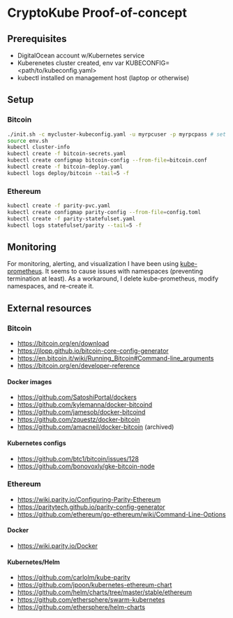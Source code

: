 # CryptoKube Proof-of-concept

## Prerequisites
- DigitalOcean account w/Kubernetes service
- Kuberenetes cluster created, env var KUBECONFIG=<path/to/kubeconfig.yaml>
- kubectl installed on management host (laptop or otherwise)

## Setup
### Bitcoin
```bash
./init.sh -c mycluster-kubeconfig.yaml -u myrpcuser -p myrpcpass # set KUBECONFIG, rpcuser+rpcpass secrets
source env.sh
kubectl cluster-info
kubectl create -f bitcoin-secrets.yaml
kubectl create configmap bitcoin-config --from-file=bitcoin.conf
kubectl create -f bitcoin-deploy.yaml
kubectl logs deploy/bitcoin --tail=5 -f
```
### Ethereum
```bash
kubectl create -f parity-pvc.yaml
kubectl create configmap parity-config --from-file=config.toml
kubectl create -f parity-statefulset.yaml
kubectl logs statefulset/parity --tail=5 -f
```

## Monitoring
For monitoring, alerting, and visualization I have been using [kube-prometheus](https://github.com/coreos/prometheus-operator/tree/master/contrib/kube-prometheus). It seems to cause issues with namespaces (preventing termination at least). As a workaround, I delete kube-prometheus, modify namespaces, and re-create it.

## External resources
### Bitcoin
- https://bitcoin.org/en/download
- https://jlopp.github.io/bitcoin-core-config-generator
- https://en.bitcoin.it/wiki/Running_Bitcoin#Command-line_arguments
- https://bitcoin.org/en/developer-reference
#### Docker images
- https://github.com/SatoshiPortal/dockers
- https://github.com/kylemanna/docker-bitcoind
- https://github.com/jamesob/docker-bitcoind
- https://github.com/zquestz/docker-bitcoin
- https://github.com/amacneil/docker-bitcoin (archived)
#### Kubernetes configs
- https://github.com/btc1/bitcoin/issues/128
- https://github.com/bonovoxly/gke-bitcoin-node
### Ethereum
- https://wiki.parity.io/Configuring-Parity-Ethereum
- https://paritytech.github.io/parity-config-generator
- https://github.com/ethereum/go-ethereum/wiki/Command-Line-Options
#### Docker
- https://wiki.parity.io/Docker
#### Kubernetes/Helm
- https://github.com/carlolm/kube-parity
- https://github.com/jpoon/kubernetes-ethereum-chart
- https://github.com/helm/charts/tree/master/stable/ethereum
- https://github.com/ethersphere/swarm-kubernetes
- https://github.com/ethersphere/helm-charts
